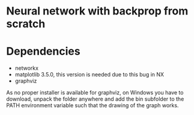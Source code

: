# Neural network with backprop from scratch 

# Dependencies 

- networkx 
- matplotlib 3.5.0, this version is needed due to this bug in NX
- graphviz

As no proper installer is available for graphviz, on Windows you have to download, unpack the folder anywhere and add the bin subfolder to the PATH environment variable such that the drawing of the graph works.
